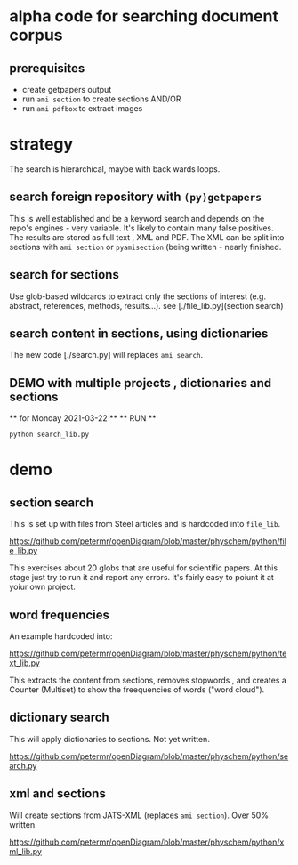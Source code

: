 
# alpha code for searching document corpus

## prerequisites

* create getpapers output
* run `ami section` to create sections AND/OR
* run `ami pdfbox` to extract images

# strategy
The search is hierarchical, maybe with back wards loops.

## search foreign repository with `(py)getpapers`
This is well established and be a keyword search and depends on the repo's engines - very variable. It's likely to contain many false positives. The results are stored as full text , XML and PDF. The XML can be split into sections with `ami section` or `pyamisection` (being written - nearly finished.

## search for sections
Use glob-based wildcards to extract only the sections of interest (e.g. abstract, references, methods, results...). see [./file_lib.py](section search)

## search content in sections, using dictionaries
The new code [./search.py] will replaces `ami search`.

## DEMO with multiple projects , dictionaries and sections
** for Monday 2021-03-22 **
** RUN **
```
python search_lib.py
```


# demo
## section search
This is set up with files from Steel articles and is hardcoded into `file_lib`. 

https://github.com/petermr/openDiagram/blob/master/physchem/python/file_lib.py

This exercises about 20 globs that are useful for scientific papers.
At this stage just try to run it and report any errors. It's fairly easy to poiunt it at yoiur own project.

## word frequencies
An example hardcoded into:

https://github.com/petermr/openDiagram/blob/master/physchem/python/text_lib.py

This extracts the content from sections, removes stopwords , and creates a Counter (Multiset) to show the freequencies of words ("word cloud").

## dictionary search

This will apply dictionaries to sections. Not yet written.

https://github.com/petermr/openDiagram/blob/master/physchem/python/search.py

## xml and sections

Will create sections from JATS-XML (replaces `ami section`). Over 50% written.

https://github.com/petermr/openDiagram/blob/master/physchem/python/xml_lib.py

